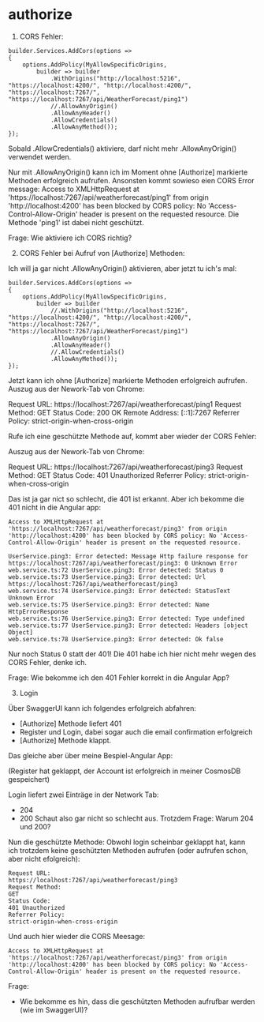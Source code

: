 # authorize

1. CORS Fehler:

```
builder.Services.AddCors(options =>
{
    options.AddPolicy(MyAllowSpecificOrigins,
        builder => builder
            .WithOrigins("http://localhost:5216", "https://localhost:4200/", "http://localhost:4200/", "https://localhost:7267/", "https://localhost:7267/api/WeatherForecast/ping1")
            //.AllowAnyOrigin()
            .AllowAnyHeader()
            .AllowCredentials()
            .AllowAnyMethod());
});
```

Sobald .AllowCredentials() aktiviere, darf nicht mehr .AllowAnyOrigin() verwendet werden.

Nur mit .AllowAnyOrigin() kann ich im Moment ohne [Authorize] markierte Methoden erfolgreich aufrufen.
Ansonsten kommt sowieso eien CORS Error message:
Access to XMLHttpRequest at 'https://localhost:7267/api/weatherforecast/ping1' from origin 'http://localhost:4200' has been blocked by CORS policy: No 'Access-Control-Allow-Origin' header is present on the requested resource.
Die Methode 'ping1' ist dabei nicht geschützt.

Frage: Wie aktiviere ich CORS richtig?

2. CORS Fehler bei Aufruf von [Authorize] Methoden:

Ich will ja gar nicht .AllowAnyOrigin() aktivieren, aber jetzt tu ich's mal:

```
builder.Services.AddCors(options =>
{
    options.AddPolicy(MyAllowSpecificOrigins,
        builder => builder
            //.WithOrigins("http://localhost:5216", "https://localhost:4200/", "http://localhost:4200/", "https://localhost:7267/", "https://localhost:7267/api/WeatherForecast/ping1")
            .AllowAnyOrigin()
            .AllowAnyHeader()
            //.AllowCredentials()
            .AllowAnyMethod());
});
```

Jetzt kann ich ohne [Authorize] markierte Methoden erfolgreich aufrufen.
Auszug aus der Nework-Tab von Chrome:

Request URL:
https://localhost:7267/api/weatherforecast/ping1
Request Method:
GET
Status Code:
200 OK
Remote Address:
[::1]:7267
Referrer Policy:
strict-origin-when-cross-origin

Rufe ich eine geschützte Methode auf, kommt aber wieder der CORS Fehler:

Auszug aus der Nework-Tab von Chrome:

Request URL:
https://localhost:7267/api/weatherforecast/ping3
Request Method:
GET
Status Code:
401 Unauthorized
Referrer Policy:
strict-origin-when-cross-origin

Das ist ja gar nict so schlecht, die 401 ist erkannt.
Aber ich bekomme die 401 nicht in die Angular app:

```
Access to XMLHttpRequest at 'https://localhost:7267/api/weatherforecast/ping3' from origin 'http://localhost:4200' has been blocked by CORS policy: No 'Access-Control-Allow-Origin' header is present on the requested resource.

UserService.ping3: Error detected: Message Http failure response for https://localhost:7267/api/weatherforecast/ping3: 0 Unknown Error
web.service.ts:72 UserService.ping3: Error detected: Status 0
web.service.ts:73 UserService.ping3: Error detected: Url https://localhost:7267/api/weatherforecast/ping3
web.service.ts:74 UserService.ping3: Error detected: StatusText Unknown Error
web.service.ts:75 UserService.ping3: Error detected: Name HttpErrorResponse
web.service.ts:76 UserService.ping3: Error detected: Type undefined
web.service.ts:77 UserService.ping3: Error detected: Headers [object Object]
web.service.ts:78 UserService.ping3: Error detected: Ok false
```

Nur noch Status 0 statt der 401!
Die 401 habe ich hier nicht mehr wegen des CORS Fehler, denke ich.

Frage: Wie bekomme ich den 401 Fehler korrekt in die Angular App?

3. Login

Über SwaggerUI kann ich folgendes erfolgreich abfahren:
- [Authorize] Methode liefert 401
- Register und Login, dabei sogar auch die email confirmation erfolgreich
- [Authorize] Methode klappt.

Das gleiche aber über meine Bespiel-Angular App:

(Register hat geklappt, der Account ist erfolgreich in meiner CosmosDB gespeichert)

Login liefert zwei Einträge in der Network Tab:
- 204
- 200
Schaut also gar nicht so schlecht aus.
Trotzdem Frage: Warum 204 und 200?

Nun die geschützte Methode:
Obwohl login scheinbar geklappt hat, kann ich trotzdem keine geschützten Methoden aufrufen
(oder aufrufen schon, aber nicht efolgreich):

```
Request URL:
https://localhost:7267/api/weatherforecast/ping3
Request Method:
GET
Status Code:
401 Unauthorized
Referrer Policy:
strict-origin-when-cross-origin
```

Und auch hier wieder die CORS Meesage:

```
Access to XMLHttpRequest at 'https://localhost:7267/api/weatherforecast/ping3' from origin 'http://localhost:4200' has been blocked by CORS policy: No 'Access-Control-Allow-Origin' header is present on the requested resource.
```

Frage: 
- Wie bekomme es hin, dass die geschützten Methoden aufrufbar werden (wie im SwaggerUI)?






